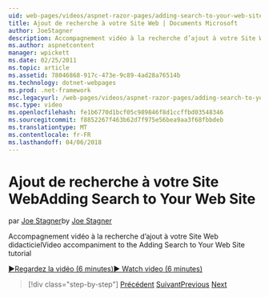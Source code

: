 ```yaml
---
uid: web-pages/videos/aspnet-razor-pages/adding-search-to-your-web-site
title: Ajout de recherche à votre Site Web | Documents Microsoft
author: JoeStagner
description: Accompagnement vidéo à la recherche d’ajout à votre Site Web didacticiel
ms.author: aspnetcontent
manager: wpickett
ms.date: 02/25/2011
ms.topic: article
ms.assetid: 78046868-917c-473e-9c89-4ad28a76514b
ms.technology: dotnet-webpages
ms.prod: .net-framework
msc.legacyurl: /web-pages/videos/aspnet-razor-pages/adding-search-to-your-web-site
msc.type: video
ms.openlocfilehash: fe1b6770d1bcf05c989846f8d1ccffbd03548346
ms.sourcegitcommit: f8852267f463b62d7f975e56bea9aa3f68fbbdeb
ms.translationtype: MT
ms.contentlocale: fr-FR
ms.lasthandoff: 04/06/2018
---
```

<a name="adding-search-to-your-web-site"></a><span data-ttu-id="93b27-103">Ajout de recherche à votre Site Web</span><span class="sxs-lookup"><span data-stu-id="93b27-103">Adding Search to Your Web Site</span></span>
====================
<span data-ttu-id="93b27-104">par [Joe Stagner](https://github.com/JoeStagner)</span><span class="sxs-lookup"><span data-stu-id="93b27-104">by [Joe Stagner](https://github.com/JoeStagner)</span></span>

<span data-ttu-id="93b27-105">Accompagnement vidéo à la recherche d’ajout à votre Site Web didacticiel</span><span class="sxs-lookup"><span data-stu-id="93b27-105">Video accompaniment to the Adding Search to Your Web Site tutorial</span></span>

[<span data-ttu-id="93b27-106">&#9654;Regardez la vidéo (6 minutes)</span><span class="sxs-lookup"><span data-stu-id="93b27-106">&#9654; Watch video (6 minutes)</span></span>](https://channel9.msdn.com/Blogs/ASP-NET-Site-Videos/adding-search-to-your-web-site)

> [!div class="step-by-step"]
> <span data-ttu-id="93b27-107">[Précédent](adding-email-to-your-web-site.md)
> [Suivant](adding-social-networking-to-your-website.md)</span><span class="sxs-lookup"><span data-stu-id="93b27-107">[Previous](adding-email-to-your-web-site.md)
[Next](adding-social-networking-to-your-website.md)</span></span>
